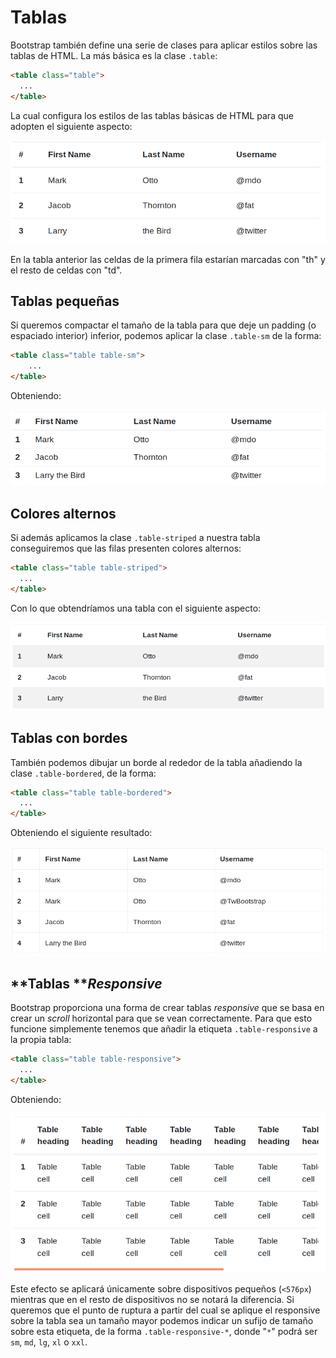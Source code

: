 # Tablas

Bootstrap también define una serie de clases para aplicar estilos sobre las tablas de HTML. La más básica es la clase `.table`:

```html
<table class="table">
  ...
</table>
```

La cual configura los estilos de las tablas básicas de HTML para que adopten el siguiente aspecto:

![](assets/table-example.png)

En la tabla anterior las celdas de la primera fila estarían marcadas con "th" y el resto de celdas con "td".



## Tablas pequeñas

Si queremos compactar el tamaño de la tabla para que deje un padding (o espaciado interior) inferior, podemos aplicar la clase `.table-sm` de la forma:

```html
<table class="table table-sm">
    ...
</table>
```

Obteniendo:

![](assets/table-sm.png)



## **Colores alternos**

Si además aplicamos la clase `.table-striped` a nuestra tabla conseguiremos que las filas presenten colores alternos:

```html
<table class="table table-striped">
  ...
</table>
```

Con lo que obtendríamos una tabla con el siguiente aspecto:

![](assets/table-striped.png)

## **Tablas con bordes**

También podemos dibujar un borde al rededor de la tabla añadiendo la clase `.table-bordered`, de la forma:

```html
<table class="table table-bordered">
  ...
</table>
```

Obteniendo el siguiente resultado:

![](assets/table-bordered.png)

## **Tablas **_**Responsive**_

Bootstrap proporciona una forma de crear tablas _responsive_ que se basa en crear un _scroll_ horizontal para que se vean correctamente. Para que esto funcione simplemente tenemos que añadir la etiqueta `.table-responsive` a la propia tabla:

```html
<table class="table table-responsive">
  ...
</table>
```

Obteniendo:

![](assets/table-responsive.png)

Este efecto se aplicará únicamente sobre dispositivos pequeños (`<576px`) mientras que en el resto de dispositivos no se notará la diferencia. Si queremos que el punto de ruptura a partir del cual se aplique el responsive sobre la tabla sea un tamaño mayor podemos indicar un sufijo de tamaño sobre esta etiqueta, de la forma `.table-responsive-*`, donde "`*`" podrá ser `sm`, `md`, `lg`, `xl` o `xxl`.

